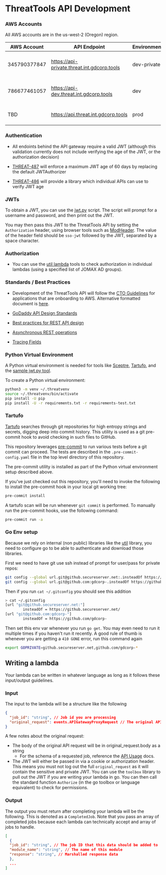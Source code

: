 # ThreatTools API Development

### AWS Accounts

All AWS accounts are in the us-west-2 (Oregon) region.

| AWS Account | API Endpoint | Environment | Description
| --- | --- | --- | ---
| 345790377847 | https://api-private.threat.int.gdcorp.tools | dev-private | Account for active development (non-CICD)
| 786677461057 | https://api-dev.threat.int.gdcorp.tools | dev | Account for active development (CICD)
| TBD | https://api.threat.int.gdcorp.tools | prod | Production account (CICD)

### Authentication

* All endoints behind the API gateway require a valid JWT (although this
  validation currently does not include verifying the age of the JWT, or the
  authorization decision)

* [THREAT-487](https://jira.godaddy.com/browse/THREAT-487) will enforce a
  maximum JWT age of 60 days by replacing the default JWTAuthorizer

* [THREAT-486](https://jira.godaddy.com/browse/THREAT-486) will provide a
  library which individual APIs can use to verify JWT age

### JWTs

To obtain a JWT, you can use the [jwt.py](../tools/jwt.py) script.  The script
will prompt for a username and password, and then print out the JWT.

You may then pass this JWT to the ThreatTools API by setting the
`Authorization` header, using browser tools such as
[ModHeader](https://bewisse.com/modheader/).  The value of the header field
should be `sso-jwt` followed by the JWT, separated by a space character.

### Authorization

* You can use the [util lambda](https://github.com/gdcorp-infosec/threat-util/tree/master/lambda) tools to check authorization in individual lambdas (using a specified list of JOMAX AD groups).

### Standards / Best Practices

* Development of the ThreatTools API will follow the [CTO
  Guidelines](https://github.secureserver.net/CTO/guidelines/blob/master/Standards-Best-Practices/MustHaveShouldDo.md)
  for applications that are onboarding to AWS.  Alternative formatted document
  is
  [here](https://confluence.godaddy.com/display/AS/Phase+3+-+Must+Haves+to+go+to+Public+cloud).

* [GoDaddy API Design Standards](https://github.secureserver.net/CTO/guidelines/tree/master/api-design)

* [Best practices for REST API design](https://stackoverflow.blog/2020/03/02/best-practices-for-rest-api-design/)

* [Asynchronous REST operations](https://restcookbook.com/Resources/asynchroneous-operations/)

* [Tracing Fields](https://www.elastic.co/guide/en/ecs/current/ecs-tracing.html)

### Python Virtual Environment

A Python virtual environment is needed for tools like
[Sceptre](../sceptre/README.md), [Tartufo](#tartufo), and the [sample jwt.py
tool](../tools/jwt.py).

To create a Python virtual environment:

```bash
python3 -m venv ~/.threatvenv
source ~/.threatvenv/bin/activate
pip install -U pip
pip install -U -r requirements.txt -r requirements-test.txt
```

### Tartufo

[Tartufo](https://github.com/godaddy/tartufo) searches through git repositories
for high entropy strings and secrets, digging deep into commit history.  This
utility is used as a git pre-commit hook to avoid checking in such files to
GitHub.

This repository leverages [pre-commit](https://pre-commit.com/) to run various
tests before a git commit can proceed.  The tests are described in the
`.pre-commit-config.yaml` file in the top level directory of this repository.

The pre-commit utility is installed as part of the Python virtual environment
setup described above.

If you've just checked out this repository, you'll need to invoke the following
to install the pre-commit hook in your local git working tree:

```bash
pre-commit install
```

A tartufo scan will be run whenever `git commit` is performed.  To manually run
the pre-commit hooks, use the following command:

```bash
pre-commit run -a
```

### Go Env setup

Because we rely on internal (non public) libraries like the [util](https://github.com/gdcorp-infosec/threat-util) library, you need to configure go to be able to authenticate and download those libraries.

First we need to have git use ssh instead of prompt for user/pass for private repos:

```sh
git config --global url.git@github.secureserver.net:.insteadOf https://github.secureserver.net/
git config --global url.git@github.com:gdcorp-.insteadOf https://github.com/gdcorp-
```

Then if you run `cat ~/.gitconfig` you should see this addition

```sh
> cat ~/.gitconfig
[url "git@github.secureserver.net:"]
        insteadOf = https://github.secureserver.net/
[url "git@github.com:gdcorp-"]
        insteadOf = https://github.com/gdcorp-
```

Then set this env var whenever you run `go get`.  You may even need to run it multiple times if you haven't run it recently.  A good rule of thumb is whenever you are getting a `410 GONE` error, run this command again

```sh
export GOPRIVATE=github.secureserver.net,github.com/gdcorp-*
```

## Writing a lambda

Your lambda can be written in whatever language as long as it follows these input/output guidelines.

### Input

The input to the lambda will be a structure like the following

```json
{
  "job_id": "string", // Job id you are processing
  "original_request": events.APIGatewayProxyRequest // The original API Gateway request for the job.
}
```

A few notes about the original request:

* The body of the original API request will be in original_request.body as a string
  * For the schema of a requested job, reference the [API Usage](USAGE.md#Requests) docs.
* The JWT will either be passed in via a cookie or authorization header.  This means you must not log out the full `original_request` as it will contain the sensitive and private JWT.  You can use the `toolbox` library to pull out the JWT if you are writing your lambda in go.  You can then call the standard function `Authorize` (in the go toolbox or language equivalent) to check for permissions.

### Output

The output you must return after completing your lambda will be the following.
This is denoted as a `CompletedJob`.  Note that you pass an array of completed jobs because
each lambda can technically accept and array of jobs to handle.

```json
[
  {
  "job_id": "string", // The job ID that this data should be added to
  "module_name": "string", // The name of this module
  "response": "string", // Marshalled response data
  },
  ...
]
```
